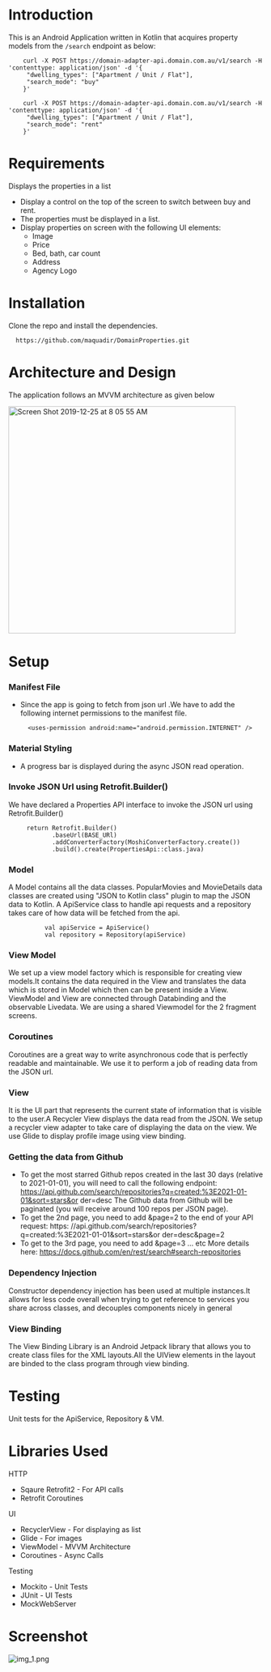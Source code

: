 # Introduction

This is an Android Application written in Kotlin that acquires property models from the `/search` endpoint as below:

        curl -X POST https://domain-adapter-api.domain.com.au/v1/search -H 'contenttype: application/json' -d '{
         "dwelling_types": ["Apartment / Unit / Flat"],
         "search_mode": "buy"
        }'

        curl -X POST https://domain-adapter-api.domain.com.au/v1/search -H 'contenttype: application/json' -d '{
         "dwelling_types": ["Apartment / Unit / Flat"],
         "search_mode": "rent"
        }'

# Requirements
Displays the properties in a list
 - Display a control on the top of the screen to switch between buy and rent.
 - The properties must be displayed in a list.
 - Display properties on screen with the following UI elements:
      - Image
      - Price
      - Bed, bath, car count
      - Address
      - Agency Logo


# Installation
Clone the repo and install the dependencies.

      https://github.com/maquadir/DomainProperties.git

# Architecture and Design
The application follows an MVVM architecture as given below

<img width="449" alt="Screen Shot 2019-12-25 at 8 05 55 AM" src="https://user-images.githubusercontent.com/19331629/71425127-6ca3cc00-26ed-11ea-98b5-a344b54b7050.png">

# Setup
### Manifest File
- Since the app is going to fetch from json url .We have to add the following internet permissions to the manifest file.

        <uses-permission android:name="android.permission.INTERNET" />

### Material Styling
- A progress bar is displayed during the async JSON read operation.

### Invoke JSON Url using Retrofit.Builder()
We have declared a Properties API interface to invoke the JSON url using Retrofit.Builder()

         return Retrofit.Builder()
                .baseUrl(BASE_URl)
                .addConverterFactory(MoshiConverterFactory.create())
                .build().create(PropertiesApi::class.java)

### Model
A Model contains all the data classes.
PopularMovies and MovieDetails data classes are created using "JSON to Kotlin class" plugin to map the JSON data to Kotlin. A ApiService class to handle api requests and a repository takes care of how data will be fetched from the api.

              val apiService = ApiService()
              val repository = Repository(apiService)

### View Model
We set up a view model factory which is responsible for creating view models.It contains the data required in the View and translates the data which is stored in Model which then can be present inside a View. ViewModel and View are connected through Databinding and the observable Livedata.
We are using a shared Viewmodel for the 2 fragment screens.

### Coroutines
Coroutines are a great way to write asynchronous code that is perfectly readable and maintainable. We use it to perform a job of reading data from the JSON url.

### View
It is the UI part that represents the current state of information that is visible to the user.A Recycler View displays the data read from the JSON. We setup a recycler view adapter to take care of displaying the data on the view.
We use Glide to display profile image using view binding.

### Getting the data from Github
- To get the most starred Github repos created in the last 30 days (relative to 2021-01-01), you will need to call the following endpoint:
      https://api.github.com/search/repositories?q=created:%3E2021-01-01&sort=stars&or der=desc
      The Github data from Github will be paginated (you will receive around 100 repos per JSON page).
- To get the 2nd page, you need to add &page=2 to the end of your API request:
      https: //api.github.com/search/repositories?q=created:%3E2021-01-01&sort=stars&or der=desc&page=2
- To get to the 3rd page, you need to add &page=3 ... etc
      More details here:
      https://docs.github.com/en/rest/search#search-repositories

### Dependency Injection
Constructor dependency injection has been used at multiple instances.It allows for less code overall when trying to get reference to services you share across classes, and decouples components nicely in general

### View Binding
The View Binding Library is an Android Jetpack library that allows you to create class files for the XML layouts.All the UIView elements in the layout are binded to the class program through view binding.

# Testing
Unit tests for the ApiService, Repository & VM.

# Libraries Used
HTTP
- Sqaure Retrofit2 - For API calls
- Retrofit Coroutines

UI
- RecyclerView - For displaying as list
- Glide - For images
- ViewModel - MVVM Architecture
- Coroutines - Async Calls

Testing
- Mockito - Unit Tests
- JUnit - UI Tests
- MockWebServer

# Screenshot

![img_1.png](img_1.png)



